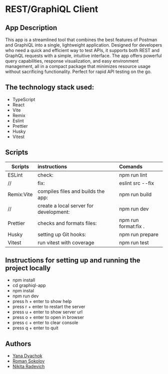 # REST/GraphiQL Client

## App Description

This app is a streamlined tool that combines the best features of Postman and GraphiQL into a single, lightweight application. Designed for developers who need a quick and efficient way to test APIs, it supports both REST and GraphQL requests with a simple, intuitive interface. The app offers powerful query capabilities, response visualization, and easy environment management, all in a compact package that minimizes resource usage without sacrificing functionality. Perfect for rapid API testing on the go.

## The technology stack used:
   - TypeScript
   - React
   - Vite
   - Remix
   - Eslint
   - Prettier
   - Husky
   - Vitest

## Scripts
 Scripts                  |   instructions                         | Comands
--------------------------|:---------------------------------------|:-----------------------------
ESLint                    | check:                                 | npm run lint 
//                        | fix:                                   | eslint src --fix
Remix:Vite                | compiles files and builds the app:     | npm run build 
//                        | create a local server for development: | npm run dev 
Prettier                  | checks and formats files:              | npm run format:fix .
Husky                     | setting up Git hooks:                  | npm run prepare
Vitest                    | run vitest with coverage               | npm run test

## Instructions for setting up and running the project locally
- npm install
- cd graphiql-app
- npm instal
- npm run dev
- press h + enter to show help
- press r + enter to restart the server
- press u + enter to show server url
- press o + enter to open in browser
- press c + enter to clear console
- press q + enter to quit

## Authors
- [Yana Dyachok](https://github.com/yana-dyachok)
- [Roman Sokolov](https://github.com/rs0048)
- [Nikita Radevich](https://github.com/lonelybush)
